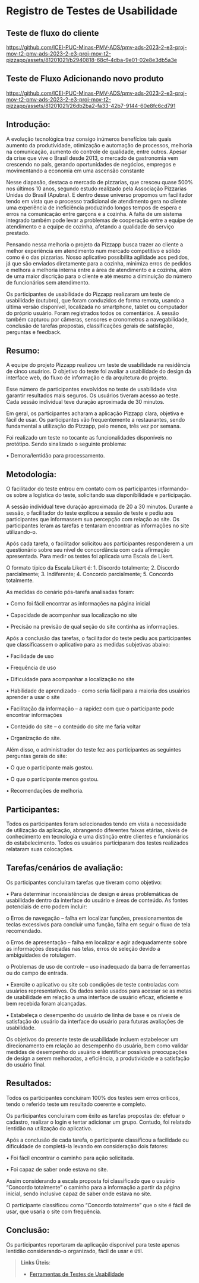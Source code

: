 # Registro de Testes de Usabilidade
## Teste de fluxo do cliente


https://github.com/ICEI-PUC-Minas-PMV-ADS/pmv-ads-2023-2-e3-proj-mov-t2-pmv-ads-2023-2-e3-proj-mov-t2-pizzapp/assets/81201021/b2940818-68cf-4dba-9e01-02e8e3db5a3e


## Teste de Fluxo Adicionando novo produto
https://github.com/ICEI-PUC-Minas-PMV-ADS/pmv-ads-2023-2-e3-proj-mov-t2-pmv-ads-2023-2-e3-proj-mov-t2-pizzapp/assets/81201021/26db2ba2-fa33-42b7-9144-60e8fc6cd791

## Introdução:

A evolução tecnológica traz consigo inúmeros benefícios tais quais aumento da produtividade, otimização e automação de processos, melhoria na comunicação, aumento do controle de qualidade, entre outros. Apesar da crise que vive o Brasil desde 2013, o mercado de gastronomia vem crescendo no país, gerando oportunidades de negócios, empregos e movimentando a economia em uma ascensão constante

Nesse diapasão, destaca o mercado de pizzarias, que cresceu quase 500% nos últimos 10 anos, segundo estudo realizado pela Associação Pizzarias Unidas do Brasil (Apubra). E dentro desse universo propomos um facilitador tendo em vista que o processo tradicional de atendimento gera no cliente uma experiência de ineficiência produzindo longos tempos de espera e erros na comunicação entre garçons e a cozinha. A falta de um sistema integrado também pode levar a problemas de cooperação entre a equipe de atendimento e a equipe de cozinha, afetando a qualidade do serviço prestado.

Pensando nessa melhoria o projeto da Pizzapp busca trazer ao cliente a melhor experiência em atendimento num mercado competitivo e sólido como é o das pizzarias. Nosso aplicativo possibilita agilidade aos pedidos, já que são enviados diretamente para a cozinha, minimiza erros de pedidos e melhora a melhoria interna entre a área de atendimento e a cozinha, além de uma maior discrição para o cliente e até mesmo a diminuição do número de funcionários sem atendimento.

Os participantes de usabilidade do Pizzapp realizaram um teste de usabilidade (outubro), que foram conduzidos de forma remota, usando a última versão disponível, localizada no smartphone, tablet ou computador do próprio usuário. Foram registrados todos os comentários. A sessão também capturou por câmeras, sensores e cronometros a navegabilidade, conclusão de tarefas propostas, classificações gerais de satisfação, perguntas e feedback.

## Resumo:

A equipe do projeto Pizzapp realizou um teste de usabilidade na residência de cinco usuários. O objetivo do teste foi avaliar a usabilidade do design da interface web, do fluxo de informação e da arquitetura do projeto.

Esse número de participantes envolvidos no teste de usabilidade visa garantir resultados mais seguros. Os usuários tiveram acesso ao teste. Cada sessão individual teve duração aproximada de 30 minutos.

Em geral, os participantes acharam a aplicação Pizzapp clara, objetiva e fácil de usar. Os participantes vão frequentemente a restaurantes, sendo fundamental a utilização do Pizzapp, pelo menos, três vez por semana.

Foi realizado um teste no tocante as funcionalidades disponíveis no protótipo. Sendo sinalizado o seguinte problema:

•	Demora/lentidão para processamento.

## Metodologia:

O facilitador do teste entrou em contato com os participantes informando-os sobre a logística do teste, solicitando sua disponibilidade e participação. 

A sessão individual teve duração aproximada de 20 a 30 minutos. Durante a sessão, o facilitador do teste explicou a sessão de teste e pediu aos participantes que informassem sua percepção com relação ao site. Os participantes leram as tarefas e tentaram encontrar as informações no site utilizando-o.

Após cada tarefa, o facilitador solicitou aos participantes responderem a um questionário sobre seu nível de concordância com cada afirmação apresentada. Para medir os testes foi aplicada uma Escala de Likert.

O formato típico da Escala Likert é: 1. Discordo totalmente; 2. Discordo parcialmente; 3. Indiferente; 4. Concordo parcialmente; 5. Concordo totalmente.

As medidas do cenário pós-tarefa analisadas foram:

•	Como foi fácil encontrar as informações na página inicial

•	Capacidade de acompanhar sua localização no site

•	Precisão na previsão de qual seção do site continha as informações.

Após a conclusão das tarefas, o facilitador do teste pediu aos participantes que classificassem o aplicativo para as medidas subjetivas abaixo:

•	Facilidade de uso

•	Frequência de uso

•	Dificuldade para acompanhar a localização no site

•	Habilidade de aprendizado - como seria fácil para a maioria dos usuários aprender a usar o site

•	Facilitação da informação – a rapidez com que o participante pode encontrar informações

•	Conteúdo do site – o conteúdo do site me faria voltar

•	Organização do site.

Além disso, o administrador do teste fez aos participantes as seguintes perguntas gerais do site:

•	O que o participante mais gostou.

•	O que o participante menos gostou.

•	Recomendações de melhoria. 

## Participantes:

Todos os participantes foram selecionados tendo em vista a necessidade de utilização da aplicação, abrangendo diferentes faixas etárias, níveis de conhecimento em tecnologia e uma distinção entre clientes e funcionários do estabelecimento. Todos os usuários participaram dos testes realizados relataram suas colocações.

## Tarefas/cenários de avaliação:

Os participantes concluíram tarefas que tiveram como objetivo:

•	Para determinar inconsistências de design e áreas problemáticas de usabilidade dentro da interface do usuário e áreas de conteúdo. As fontes potenciais de erro podem incluir:

o	Erros de navegação – falha em localizar funções, pressionamentos de teclas excessivos para concluir uma função, falha em seguir o fluxo de tela recomendado.

o	Erros de apresentação – falha em localizar e agir adequadamente sobre as informações desejadas nas telas, erros de seleção devido a ambiguidades de rotulagem.

o	Problemas de uso de controle – uso inadequado da barra de ferramentas ou do campo de entrada.

•	Exercite o aplicativo ou site sob condições de teste controladas com usuários representativos. Os dados serão usados para acessar se as metas de usabilidade em relação a uma interface de usuário eficaz, eficiente e bem recebida foram alcançadas.

•	Estabeleça o desempenho do usuário de linha de base e os níveis de satisfação do usuário da interface do usuário para futuras avaliações de usabilidade.

Os objetivos do presente teste de usabilidade incluem estabelecer um direcionamento em relação ao desempenho do usuário, bem como validar medidas de desempenho do usuário e identificar possíveis preocupações de design a serem melhoradas, a eficiência, a produtividade e a satisfação do usuário final.

## Resultados:

Todos os participantes concluíram 100% dos testes sem erros críticos, tendo o referido teste um resultado coerente e completo.

Os participantes concluíram com êxito as tarefas propostas de: efetuar o cadastro, realizar o login e tentar adicionar um grupo. Contudo, foi relatado lentidão na utilização do aplicativo.

Após a conclusão de cada tarefa, o participante classificou a facilidade ou dificuldade de completá-la levando em consideração dois fatores:

•	Foi fácil encontrar o caminho para ação solicitada.

•	Foi capaz de saber onde estava no site.

Assim considerando a escala proposta foi classificado que o usuário “Concordo totalmente” o caminho para a informação a partir da página inicial, sendo inclusive capaz de saber onde estava no site.

O participante classificou como “Concordo totalmente” que o site é fácil de usar, que usaria o site com frequência.

## Conclusão:

Os participantes reportaram da aplicação disponível para teste apenas lentidão considerando-o organizado, fácil de usar e útil. 






> **Links Úteis**:
> - [Ferramentas de Testes de Usabilidade](https://www.usability.gov/how-to-and-tools/resources/templates.html)
